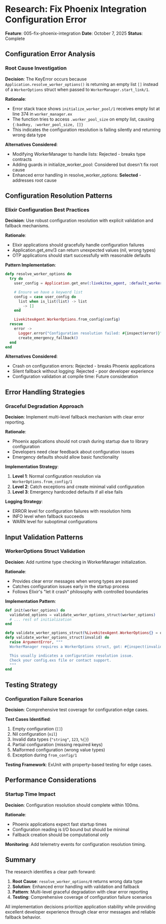 # Research: Fix Phoenix Integration Configuration Error

**Feature**: 005-fix-phoenix-integration
**Date**: October 7, 2025
**Status**: Complete

## Configuration Error Analysis

### Root Cause Investigation

**Decision**: The KeyError occurs because `Application.resolve_worker_options()` is returning an empty list `[]` instead of a `WorkerOptions` struct when passed to `WorkerManager.start_link/1`.

**Rationale**:
- Error stack trace shows `initialize_worker_pool/1` receives empty list at line 374 in `worker_manager.ex`
- The function tries to access `.worker_pool_size` on empty list, causing `{:badkey, :worker_pool_size, []}`
- This indicates the configuration resolution is failing silently and returning wrong data type

**Alternatives Considered**:
- Modifying WorkerManager to handle lists: Rejected - breaks type contracts
- Adding guards in initialize_worker_pool: Considered but doesn't fix root cause
- Enhanced error handling in resolve_worker_options: **Selected** - addresses root cause

## Configuration Resolution Patterns

### Elixir Configuration Best Practices

**Decision**: Use robust configuration resolution with explicit validation and fallback mechanisms.

**Rationale**:
- Elixir applications should gracefully handle configuration failures
- Application.get_env/3 can return unexpected values (nil, wrong types)
- OTP applications should start successfully with reasonable defaults

**Pattern Implementation**:
```elixir
defp resolve_worker_options do
  try do
    user_config = Application.get_env(:livekitex_agent, :default_worker_options, [])

    # Ensure we have a keyword list
    config = case user_config do
      list when is_list(list) -> list
      _ -> []
    end

    LivekitexAgent.WorkerOptions.from_config(config)
  rescue
    error ->
      Logger.error("Configuration resolution failed: #{inspect(error)}")
      create_emergency_fallback()
  end
end
```

**Alternatives Considered**:
- Crash on configuration errors: Rejected - breaks Phoenix applications
- Silent fallback without logging: Rejected - poor developer experience
- Configuration validation at compile time: Future consideration

## Error Handling Strategies

### Graceful Degradation Approach

**Decision**: Implement multi-level fallback mechanism with clear error reporting.

**Rationale**:
- Phoenix applications should not crash during startup due to library configuration
- Developers need clear feedback about configuration issues
- Emergency defaults should allow basic functionality

**Implementation Strategy**:
1. **Level 1**: Normal configuration resolution via `WorkerOptions.from_config/1`
2. **Level 2**: Catch exceptions and create minimal valid configuration
3. **Level 3**: Emergency hardcoded defaults if all else fails

**Logging Strategy**:
- ERROR level for configuration failures with resolution hints
- INFO level when fallback succeeds
- WARN level for suboptimal configurations

## Input Validation Patterns

### WorkerOptions Struct Validation

**Decision**: Add runtime type checking in WorkerManager initialization.

**Rationale**:
- Provides clear error messages when wrong types are passed
- Catches configuration issues early in the startup process
- Follows Elixir's "let it crash" philosophy with controlled boundaries

**Implementation Pattern**:
```elixir
def init(worker_options) do
  validated_options = validate_worker_options_struct(worker_options)
  # ... rest of initialization
end

defp validate_worker_options_struct(%LivekitexAgent.WorkerOptions{} = opts), do: opts
defp validate_worker_options_struct(invalid) do
  raise ArgumentError, """
  WorkerManager requires a WorkerOptions struct, got: #{inspect(invalid)}

  This usually indicates a configuration resolution issue.
  Check your config.exs file or contact support.
  """
end
```

## Testing Strategy

### Configuration Failure Scenarios

**Decision**: Comprehensive test coverage for configuration edge cases.

**Test Cases Identified**:
1. Empty configuration (`[]`)
2. Nil configuration (`nil`)
3. Invalid data types (`"string"`, `123`, `%{}`)
4. Partial configuration (missing required keys)
5. Malformed configuration (wrong value types)
6. Exception during `from_config/1`

**Testing Framework**: ExUnit with property-based testing for edge cases.

## Performance Considerations

### Startup Time Impact

**Decision**: Configuration resolution should complete within 100ms.

**Rationale**:
- Phoenix applications expect fast startup times
- Configuration reading is I/O bound but should be minimal
- Fallback creation should be computational only

**Monitoring**: Add telemetry events for configuration resolution timing.

## Summary

The research identifies a clear path forward:

1. **Root Cause**: `resolve_worker_options/0` returns wrong data type
2. **Solution**: Enhanced error handling with validation and fallback
3. **Pattern**: Multi-level graceful degradation with clear error reporting
4. **Testing**: Comprehensive coverage of configuration failure scenarios

All implementation decisions prioritize application stability while providing excellent developer experience through clear error messages and reliable fallback behavior.